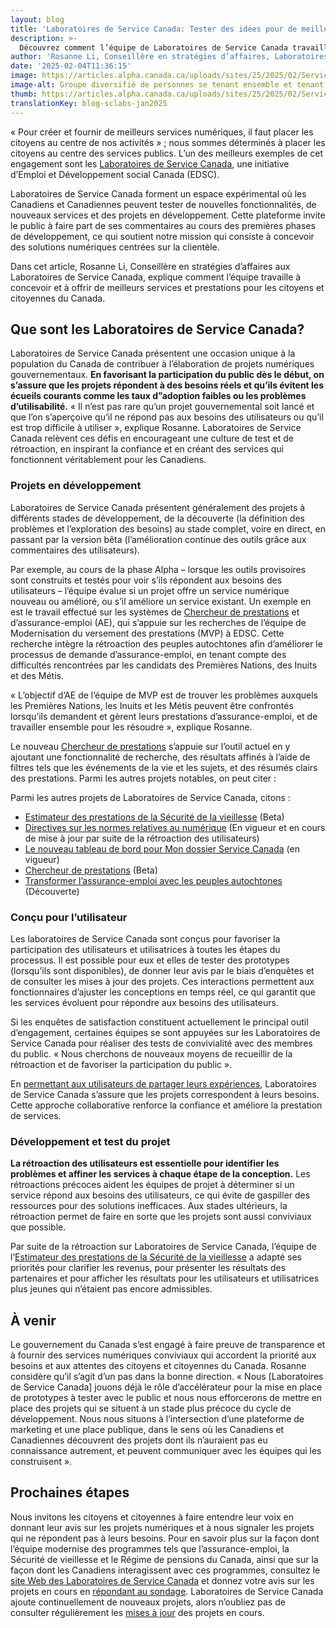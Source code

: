 ```yaml
---
layout: blog
title: 'Laboratoires de Service Canada: Tester des idées pour de meilleurs services'
description: >-
  Découvrez comment l’équipe de Laboratoires de Service Canada travaille à la conception et à la prestation de meilleurs services et prestations pour les Canadiens et Canadiennes.
author: 'Rosanne Li, Conseillère en stratégies d’affaires, Laboratoires de Service Canada'
date: '2025-02-04T11:36:15'
image: https://articles.alpha.canada.ca/uploads/sites/25/2025/02/Service_Canada_Labs_Blog_Blog_Post-copy.jpg
image-alt: Groupe diversifié de personnes se tenant ensemble et tenant des bulles de dialogue colorées symbolisant la communication et la collaboration.
thumb: https://articles.alpha.canada.ca/uploads/sites/25/2025/02/Service_Canada_Labs_Blog_Blog_Post-copy.jpg
translationKey: blog-sclabs-jan2025
---
```


<p>« Pour créer et fournir de meilleurs services numériques, il faut placer les citoyens au centre de nos activités » ; nous sommes déterminés à placer les citoyens au centre des services publics. L’un des meilleurs exemples de cet engagement sont les <a href="https://alpha.service.canada.ca/fr/accueil?utm_source=cds&amp;utm_medium=blog&amp;utm_campaign=esdc-edsc-sclabs-cds-ext-camp-24-25&amp;utm_content=sclabs-cds-blog-fr" target="_blank" rel="noreferrer noopener">Laboratoires de Service Canada</a>, une initiative d’Emploi et Développement social Canada (EDSC). </p>



<p>Laboratoires de Service Canada forment un espace expérimental où les Canadiens et Canadiennes peuvent tester de nouvelles fonctionnalités, de nouveaux services et des projets en développement. Cette plateforme invite le public à faire part de ses commentaires au cours des premières phases de développement, ce qui soutient notre mission qui consiste à concevoir des solutions numériques centrées sur la clientèle.</p>



<p>Dans cet article, Rosanne Li, Conseillère en stratégies d’affaires aux Laboratoires de Service Canada, explique comment l’équipe travaille à concevoir et à offrir de meilleurs services et prestations pour les citoyens et citoyennes du Canada.</p>



<h2 class="wp-block-heading" id="h-que-sont-les-laboratoires-de-service-canada"><strong>Que sont les Laboratoires de Service Canada?</strong></h2>



<p>Laboratoires de Service Canada présentent une occasion unique à la population du Canada de contribuer à l’élaboration de projets numériques gouvernementaux. <strong>En favorisant la participation du public dès le début, on s’assure que les projets répondent à des besoins réels et qu’ils évitent les écueils courants comme les taux d”adoption faibles ou les problèmes d’utilisabilité.</strong> «&nbsp;Il n’est pas rare qu’un projet gouvernemental soit lancé et que l’on s’aperçoive qu’il ne répond pas aux besoins des utilisateurs ou qu’il est trop difficile à utiliser&nbsp;», explique Rosanne. Laboratoires de Service Canada relèvent ces défis en encourageant une culture de test et de rétroaction, en inspirant la confiance et en créant des services qui fonctionnent véritablement pour les Canadiens.</p>



<h3 class="wp-block-heading" id="h-projets-en-developpement"><strong>Projets en développement</strong></h3>



<p>Laboratoires de Service Canada présentent généralement des projets à différents stades de développement, de la découverte (la définition des problèmes et l’exploration des besoins) au stade complet, voire en direct, en passant par la version bêta (l’amélioration continue des outils grâce aux commentaires des utilisateurs).</p>



<p>Par exemple, au cours de la phase Alpha &#8211; lorsque les outils provisoires sont construits et testés pour voir s’ils répondent aux besoins des utilisateurs &#8211; l’équipe évalue si un projet offre un service numérique nouveau ou amélioré, ou s’il améliore un service existant. Un exemple en est le travail effectué sur les systèmes de <a href="https://alpha.service.canada.ca/fr/projets/chercheur-prestations" target="_blank" rel="noreferrer noopener">Chercheur de prestations</a> et d’assurance-emploi (AE), qui s’appuie sur les recherches de l’équipe de Modernisation du versement des prestations (MVP) à EDSC. Cette recherche intègre la rétroaction des peuples autochtones afin d’améliorer le processus de demande d’assurance-emploi, en tenant compte des difficultés rencontrées par les candidats des Premières Nations, des Inuits et des Métis.</p>



<p>«&nbsp;L’objectif d’AE de l’équipe de MVP est de trouver les problèmes auxquels les Premières Nations, les Inuits et les Métis peuvent être confrontés lorsqu’ils demandent et gèrent leurs prestations d’assurance-emploi, et de travailler ensemble pour les résoudre&nbsp;», explique Rosanne.</p>



<p>Le nouveau <a href="https://www.canada.ca/fr/services/prestations/chercheur/outil.html" target="_blank" rel="noreferrer noopener">Chercheur de prestations</a> s’appuie sur l’outil actuel en y ajoutant une fonctionnalité de recherche, des résultats affinés à l’aide de filtres tels que les événements de la vie et les sujets, et des résumés clairs des prestations. Parmi les autres projets notables, on peut citer&nbsp;:</p>



<p>Parmi les autres projets de Laboratoires de Service Canada, citons&nbsp;:</p>



<ul class="wp-block-list">
<li><a href="https://alpha.service.canada.ca/fr/projets/estimateur-prestations-sv" target="_blank" rel="noreferrer noopener">Estimateur des prestations de la Sécurité de la vieillesse</a> (Beta)</li>



<li><a href="https://alpha.service.canada.ca/fr/projets/guide-normes-numeriques" target="_blank" rel="noreferrer noopener">Directives sur les normes relatives au numérique</a> (En vigueur et en cours de mise à jour par suite de la rétroaction des utilisateurs)</li>



<li><a href="https://alpha.service.canada.ca/fr/projets/tableau-de-bord" target="_blank" rel="noreferrer noopener">Le nouveau tableau de bord pour Mon dossier Service Canada</a> (en vigueur)</li>



<li><a href="https://alpha.service.canada.ca/fr/projets/chercheur-prestations" target="_blank" rel="noreferrer noopener">Chercheur de prestations</a> (Beta)</li>



<li><a href="https://alpha.service.canada.ca/fr/projets/transformer-assurance-emploi-peuples-autochtones" target="_blank" rel="noreferrer noopener">Transformer l’assurance-emploi avec les peuples autochtones</a> (Découverte)&nbsp;</li>
</ul>



<h3 class="wp-block-heading" id="h-concu-pour-l-utilisateur"><strong>Conçu pour l’utilisateur</strong></h3>



<p>Les laboratoires de Service Canada sont conçus pour favoriser la participation des utilisateurs et utilisatrices à toutes les étapes du processus. Il est possible pour eux et elles de tester des prototypes (lorsqu’ils sont disponibles), de donner leur avis par le biais d’enquêtes et de consulter les mises à jour des projets. Ces interactions permettent aux fonctionnaires d’ajuster les conceptions en temps réel, ce qui garantit que les services évoluent pour répondre aux besoins des utilisateurs.</p>



<p>Si les enquêtes de satisfaction constituent actuellement le principal outil d’engagement, certaines équipes se sont appuyées sur les Laboratoires de Service Canada pour réaliser des tests de convivialité avec des membres du public. «&nbsp;Nous cherchons de nouveaux moyens de recueillir de la rétroaction et de favoriser la participation du public&nbsp;».</p>



<p>En <a href="https://alpha.service.canada.ca/fr/accueil?utm_source=cds&amp;utm_medium=blog&amp;utm_campaign=esdc-edsc-sclabs-cds-ext-camp-24-25&amp;utm_content=sclabs-cds-blog-fr" target="_blank" rel="noreferrer noopener">permettant aux utilisateurs de partager leurs expériences</a>, Laboratoires de Service Canada s’assure que les projets correspondent à leurs besoins. Cette approche collaborative renforce la confiance et améliore la prestation de services.</p>



<h3 class="wp-block-heading" id="h-developpement-et-test-du-projet"><strong>Développement et test du projet</strong></h3>



<p><strong>La rétroaction des utilisateurs est essentielle pour identifier les problèmes et affiner les services à chaque étape de la conception.</strong> Les rétroactions précoces aident les équipes de projet à déterminer si un service répond aux besoins des utilisateurs, ce qui évite de gaspiller des ressources pour des solutions inefficaces. Aux stades ultérieurs, la rétroaction permet de faire en sorte que les projets sont aussi conviviaux que possible.</p>



<p>Par suite de la rétroaction sur Laboratoires de Service Canada, l’équipe de l’<a href="https://ep-be.alpha.service.canada.ca/fr" target="_blank" rel="noreferrer noopener">Estimateur des prestations de la Sécurité de la vieillesse</a> a adapté ses priorités pour clarifier les revenus, pour présenter les résultats des partenaires et pour afficher les résultats pour les utilisateurs et utilisatrices plus jeunes qui n’étaient pas encore admissibles.</p>



<h2 class="wp-block-heading" id="h-a-venir"><strong>À venir</strong></h2>



<p>Le gouvernement du Canada s’est engagé à faire preuve de transparence et à fournir des services numériques conviviaux qui accordent la priorité aux besoins et aux attentes des citoyens et citoyennes du Canada. Rosanne considère qu’il s’agit d’un pas dans la bonne direction. «&nbsp;Nous [Laboratoires de Service Canada] jouons déjà le rôle d’accélérateur pour la mise en place de prototypes à tester avec le public et nous nous efforcerons de mettre en place des projets qui se situent à un stade plus précoce du cycle de développement. Nous nous situons à l’intersection d’une plateforme de marketing et une place publique, dans le sens où les Canadiens et Canadiennes découvrent des projets dont ils n’auraient pas eu connaissance autrement, et peuvent communiquer avec les équipes qui les construisent&nbsp;».&nbsp;&nbsp;</p>



<h2 class="wp-block-heading" id="h-prochaines-etapes"><strong>Prochaines étapes</strong></h2>



<p>Nous invitons les citoyens et citoyennes à faire entendre leur voix en donnant leur avis sur les projets numériques et à nous signaler les projets qui ne répondent pas à leurs besoins. Pour en savoir plus sur la façon dont l’équipe modernise des programmes tels que l’assurance-emploi, la Sécurité de vieillesse et le Régime de pensions du Canada, ainsi que sur la façon dont les Canadiens interagissent avec ces programmes, consultez le <a href="https://alpha.service.canada.ca/fr/accueil?utm_source=cds&amp;utm_medium=blog&amp;utm_campaign=esdc-edsc-sclabs-cds-ext-camp-24-25&amp;utm_content=sclabs-cds-blog-fr" target="_blank" rel="noreferrer noopener">site Web des Laboratoires de Service Canada</a> et donnez votre avis sur les projets en cours en <a href="https://forms-formulaires.alpha.canada.ca/fr/id/cm0mjtvrg0014330vn6blw3pi" target="_blank" rel="noreferrer noopener">répondant au sondage</a>. Laboratoires de Service Canada ajoute continuellement de nouveaux projets, alors n’oubliez pas de consulter régulièrement les <a href="https://alpha.service.canada.ca/fr/mises-a-jour" target="_blank" rel="noreferrer noopener">mises à jour</a> des projets en cours.&nbsp;</p>



<p></p>

